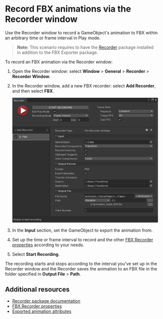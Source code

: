 # Record FBX animations via the Recorder window

Use the Recorder window to record a GameObject's animation to FBX within an arbitrary time or frame interval in Play mode.

>**Note:** This scenario requires to have the [Recorder](https://docs.unity3d.com/Packages/com.unity.recorder@latest) package installed in addition to the FBX Exporter package.

To record an FBX animation via the Recorder window:

1. Open the Recorder window: select **Window** > **General** > **Recorder** > **Recorder Window**.

2. In the Recorder window, add a new FBX recorder: select **Add Recorder**, and then select **FBX**.

   ![Recorder window](images/FBXExporter_RecorderSettings.png)

3. In the **Input** section, set the GameObject to export the animation from.

4. Set up the time or frame interval to record and the other [FBX Recorder properties](ref-recorder-properties.md) according to your needs.

5. Select **Start Recording**.

The recording starts and stops according to the interval you've set up in the Recorder window and the Recorder saves the animation to an FBX file in the folder specified in **Output File** > **Path**.

## Additional resources

* [Recorder package documentation](https://docs.unity3d.com/Packages/com.unity.recorder@latest)
* [FBX Recorder properties](ref-recorder-properties.md)
* [Exported animation attributes](exported-attributes.md#animation)
